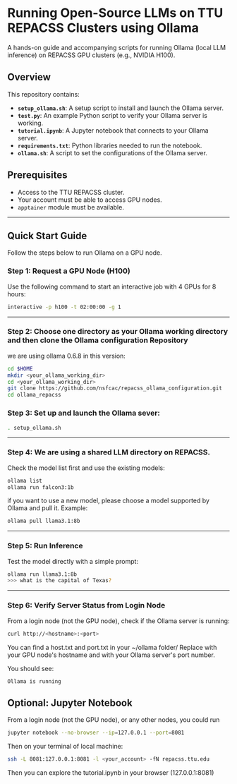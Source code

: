 # Running Open-Source LLMs on TTU REPACSS Clusters using Ollama

A hands-on guide and accompanying scripts for running Ollama (local LLM inference) on REPACSS GPU clusters (e.g., NVIDIA H100).

## Overview

This repository contains:

- **`setup_ollama.sh`**: A setup script to install and launch the Ollama server.  
- **`test.py`**: An example Python script to verify your Ollama server is working.
- **`tutorial.ipynb`**: A Jupyter notebook that connects to your Ollama server.
- **`requirements.txt`**: Python libraries needed to run the notebook.
- **`ollama.sh`**: A script to set the configurations of the Ollama server.  

## Prerequisites

- Access to the TTU REPACSS cluster.
- Your account must be able to access GPU nodes.
- `apptainer` module must be available.

---

## Quick Start Guide

Follow the steps below to run Ollama on a GPU node.

### Step 1: Request a GPU Node (H100)

Use the following command to start an interactive job with 4 GPUs for 8 hours:

```bash
interactive -p h100 -t 02:00:00 -g 1
```

---

### Step 2: Choose one directory as your Ollama working directory and then clone the Ollama configuration Repository

we are using ollama 0.6.8 in this version:

```bash
cd $HOME
mkdir <your_ollama_working_dir>
cd <your_ollama_working_dir>
git clone https://github.com/nsfcac/repacss_ollama_configuration.git
cd ollama_repacss
```

### Step 3: Set up and launch the Ollama sever:

```bash
. setup_ollama.sh
```

---

### Step 4: We are using a shared LLM directory on REPACSS. 

Check the model list first and use the existing models:
```bash
ollama list
ollama run falcon3:1b
```

if you want to use a new model, please choose a model supported by Ollama and pull it. Example:

```bash
ollama pull llama3.1:8b
```
---

### Step 5: Run Inference

Test the model directly with a simple prompt:

```bash
ollama run llama3.1:8b
>>> what is the capital of Texas?
```

---

### Step 6: Verify Server Status from Login Node

From a login node (not the GPU node), check if the Ollama server is running:

```bash
curl http://<hostname>:<port>
```
You can find a host.txt and port.txt in your ~/ollama folder/ Replace <hostname> with your GPU node's hostname and <port> with your Ollama server's port number. 

You should see:

```
Ollama is running
```

## Optional: Jupyter Notebook

From a login node (not the GPU node), or any other nodes, you could run 

```bash
jupyter notebook --no-browser --ip=127.0.0.1 --port=8081
```

Then on your terminal of local machine: 
	
```bash
ssh -L 8081:127.0.0.1:8081 -l <your_account> -fN repacss.ttu.edu
```
Then you can explore the tutorial.ipynb in your browser (127.0.0.1:8081)
